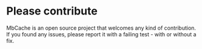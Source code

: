 # Please contribute #

MbCache is an open source project that welcomes any kind of contribution. If you found any issues, please report it with a failing test - with or without a fix.